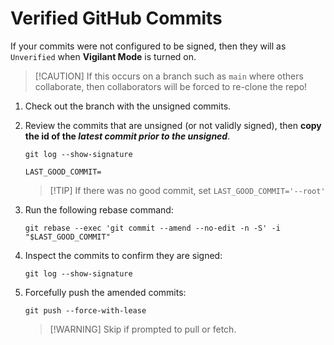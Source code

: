 # Verified GitHub Commits

If your commits were not configured to be signed, then they will as `Unverified`
when **Vigilant Mode** is turned on.

> [!CAUTION] If this occurs on a branch such as `main` where others collaborate,
> then collaborators will be forced to re-clone the repo!

1. Check out the branch with the unsigned commits.

2. Review the commits that are unsigned (or not validly signed), then **copy the
   id of the _latest commit prior to the unsigned_**.

   ```shell
   git log --show-signature
   ```

   ```shell
   LAST_GOOD_COMMIT=
   ```

   > [!TIP] If there was no good commit, set `LAST_GOOD_COMMIT='--root'`

3. Run the following rebase command:

   ```shell
   git rebase --exec 'git commit --amend --no-edit -n -S' -i "$LAST_GOOD_COMMIT"
   ```

4. Inspect the commits to confirm they are signed:

   ```shell
   git log --show-signature
   ```

5. Forcefully push the amended commits:

   ```shell
   git push --force-with-lease
   ```

   > [!WARNING] Skip if prompted to pull or fetch.
